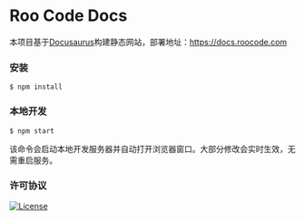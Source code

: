 # Roo Code Docs

本项目基于[Docusaurus](https://docusaurus.io/)构建静态网站，部署地址：https://docs.roocode.com

### 安装

```
$ npm install
```

### 本地开发

```
$ npm start
```

该命令会启动本地开发服务器并自动打开浏览器窗口。大部分修改会实时生效，无需重启服务。

### 许可协议

[![License](https://img.shields.io/badge/License-Apache_2.0-blue.svg)](LICENSE)